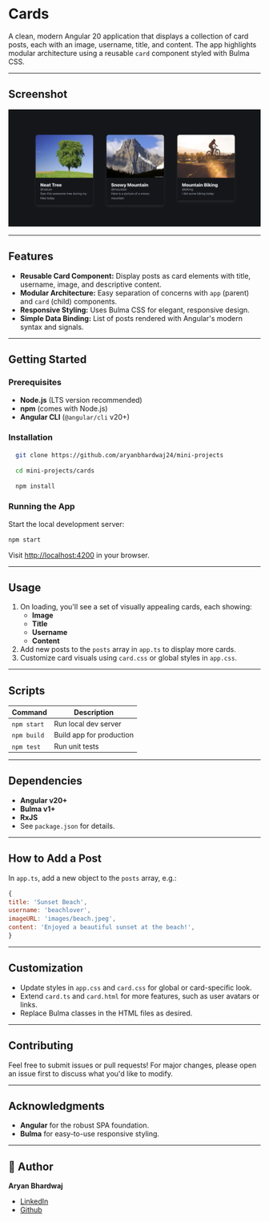 # Cards

A clean, modern Angular 20 application that displays a collection of card posts, each with an image, username, title, and content. The app highlights modular architecture using a reusable `card` component styled with Bulma CSS.

---

## Screenshot

<img src="public/screenshot.png" alt="Screenshot" width="1000">

---

## Features

- **Reusable Card Component:** Display posts as card elements with title, username, image, and descriptive content.
- **Modular Architecture:** Easy separation of concerns with `app` (parent) and `card` (child) components.
- **Responsive Styling:** Uses Bulma CSS for elegant, responsive design.
- **Simple Data Binding:** List of posts rendered with Angular's modern syntax and signals.

---

## Getting Started

### Prerequisites

- **Node.js** (LTS version recommended)
- **npm** (comes with Node.js)
- **Angular CLI** (`@angular/cli` v20+)

### Installation

```bash
  git clone https://github.com/aryanbhardwaj24/mini-projects
```

```bash
  cd mini-projects/cards
```

```js
  npm install
```

### Running the App

Start the local development server:

```js
npm start
```

Visit [http://localhost:4200](http://localhost:4200) in your browser.

---

## Usage

1. On loading, you'll see a set of visually appealing cards, each showing:
   - **Image**
   - **Title**
   - **Username**
   - **Content**
2. Add new posts to the `posts` array in `app.ts` to display more cards.
3. Customize card visuals using `card.css` or global styles in `app.css`.

---

## Scripts

| Command     | Description              |
| ----------- | ------------------------ |
| `npm start` | Run local dev server     |
| `npm build` | Build app for production |
| `npm test`  | Run unit tests           |

---

## Dependencies

- **Angular v20+**
- **Bulma v1+**
- **RxJS**
- See `package.json` for details.

---

## How to Add a Post

In `app.ts`, add a new object to the `posts` array, e.g.:

```js
{
title: 'Sunset Beach',
username: 'beachlover',
imageURL: 'images/beach.jpeg',
content: 'Enjoyed a beautiful sunset at the beach!',
}
```

---

## Customization

- Update styles in `app.css` and `card.css` for global or card-specific look.
- Extend `card.ts` and `card.html` for more features, such as user avatars or links.
- Replace Bulma classes in the HTML files as desired.

---

## Contributing

Feel free to submit issues or pull requests! For major changes, please open an issue first to discuss what you'd like to modify.

---

## Acknowledgments

- **Angular** for the robust SPA foundation.
- **Bulma** for easy-to-use responsive styling.

---

## 👤 Author

**Aryan Bhardwaj**

- [LinkedIn](https://www.linkedin.com/in/aryanbhardwaj24/)
- [Github](https://github.com/aryanbhardwaj24/)

